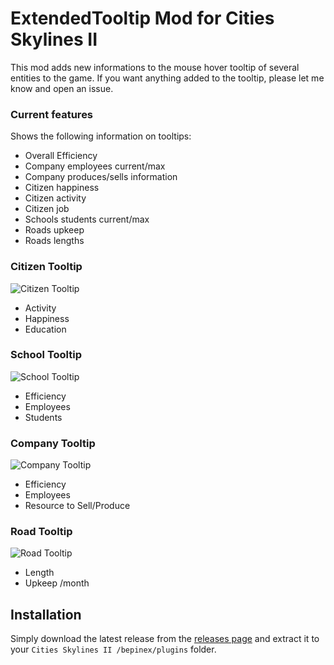 # ExtendedTooltip Mod for Cities Skylines II

This mod adds new informations to the mouse hover tooltip of several entities to the game.
If you want anything added to the tooltip, please let me know and open an issue.

### Current features
Shows the following information on tooltips:
- Overall Efficiency
- Company employees current/max
- Company produces/sells information
- Citizen happiness
- Citizen activity
- Citizen job
- Schools students current/max
- Roads upkeep
- Roads lengths

### Citizen Tooltip
![Citizen Tooltip](https://i.ibb.co/8mCPZNc/Screenshot-2023-11-12-011304.png)
- Activity
- Happiness
- Education

### School Tooltip
![School Tooltip](https://i.ibb.co/zPZG1hf/Screenshot-2023-11-12-011318.png)
- Efficiency
- Employees
- Students

### Company Tooltip
![Company Tooltip](https://i.ibb.co/yQPmbrn/Screenshot-2023-11-12-011337.png)
- Efficiency
- Employees
- Resource to Sell/Produce

### Road Tooltip
![Road Tooltip](https://i.ibb.co/fvPCKtB/Screenshot-2023-11-12-011357.png)
- Length
- Upkeep /month

## Installation
Simply download the latest release from the [releases page](https://github.com/89pleasure/cities2-extended-tooltip/releases)
and extract it to your `Cities Skylines II /bepinex/plugins` folder.
